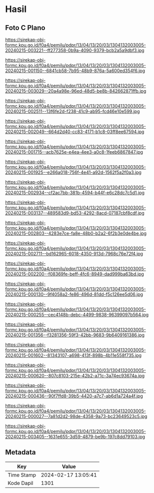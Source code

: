 # Hasil

## Foto C Plano

https://sirekap-obj-formc.kpu.go.id/f0a4/pemilu/pdpr/13/04/13/20/03/1304132003005-20240215-003221--ff277358-0b9a-4090-9379-bcb2a5a9dbf3.jpg

https://sirekap-obj-formc.kpu.go.id/f0a4/pemilu/pdpr/13/04/13/20/03/1304132003005-20240215-001150--6841cb58-7b95-48b9-876a-5a600ed354f6.jpg

https://sirekap-obj-formc.kpu.go.id/f0a4/pemilu/pdpr/13/04/13/20/03/1304132003005-20240215-003029--20a4a98e-96ed-48d5-be8b-842662871ffb.jpg

https://sirekap-obj-formc.kpu.go.id/f0a4/pemilu/pdpr/13/04/13/20/03/1304132003005-20240215-002511--13f6fe2d-f238-41c9-ab95-fcd46e10e599.jpg

https://sirekap-obj-formc.kpu.go.id/f0a4/pemilu/pdpr/13/04/13/20/03/1304132003005-20240215-002049--664d2d40-cc83-4171-b1c8-03ff8ee67594.jpg

https://sirekap-obj-formc.kpu.go.id/f0a4/pemilu/pdpr/13/04/13/20/03/1304132003005-20240215-001715--acb7625e-e4ea-4ee3-a0c8-1feeb6867847.jpg

https://sirekap-obj-formc.kpu.go.id/f0a4/pemilu/pdpr/13/04/13/20/03/1304132003005-20240215-001925--e266a018-756f-4e41-a92d-1562f5a2f0a3.jpg

https://sirekap-obj-formc.kpu.go.id/f0a4/pemilu/pdpr/13/04/13/20/03/1304132003005-20240215-002934--cf2ac7bb-381b-4594-b44f-e6c28dc7c5d1.jpg

https://sirekap-obj-formc.kpu.go.id/f0a4/pemilu/pdpr/13/04/13/20/03/1304132003005-20240215-003137--489583d9-bd53-4292-8acd-07187cbf8cdf.jpg

https://sirekap-obj-formc.kpu.go.id/f0a4/pemilu/pdpr/13/04/13/20/03/1304132003005-20240215-002803--4283e7ce-fa8e-48b0-b2a2-6f2b3e0de4be.jpg

https://sirekap-obj-formc.kpu.go.id/f0a4/pemilu/pdpr/13/04/13/20/03/1304132003005-20240215-002711--bd162965-6018-4350-913d-7968c76e72f4.jpg

https://sirekap-obj-formc.kpu.go.id/f0a4/pemilu/pdpr/13/04/13/20/03/1304132003005-20240215-002200--f08369fe-beff-4fc6-8949-dad999ba63bd.jpg

https://sirekap-obj-formc.kpu.go.id/f0a4/pemilu/pdpr/13/04/13/20/03/1304132003005-20240215-000130--9f4058a2-fe86-496d-81dd-f5c126ee5d06.jpg

https://sirekap-obj-formc.kpu.go.id/f0a4/pemilu/pdpr/13/04/13/20/03/1304132003005-20240215-000255--cec4148b-debc-4499-9838-96399097b564.jpg

https://sirekap-obj-formc.kpu.go.id/f0a4/pemilu/pdpr/13/04/13/20/03/1304132003005-20240215-001356--f3281356-59f3-42bb-9683-9b6409161386.jpg

https://sirekap-obj-formc.kpu.go.id/f0a4/pemilu/pdpr/13/04/13/20/03/1304132003005-20240215-001602--81343107-a698-413f-898b-4b11e558f735.jpg

https://sirekap-obj-formc.kpu.go.id/f0a4/pemilu/pdpr/13/04/13/20/03/1304132003005-20240215-000620--807c8103-215e-42b2-a71c-3a74ec93674a.jpg

https://sirekap-obj-formc.kpu.go.id/f0a4/pemilu/pdpr/13/04/13/20/03/1304132003005-20240215-000436--90f7ffd8-39b5-4420-a7c7-ab6d1a724a4f.jpg

https://sirekap-obj-formc.kpu.go.id/f0a4/pemilu/pdpr/13/04/13/20/03/1304132003005-20240215-000027--7a81d2d2-98de-4358-9a73-bc23649523c5.jpg

https://sirekap-obj-formc.kpu.go.id/f0a4/pemilu/pdpr/13/04/13/20/03/1304132003005-20240215-003405--1631e655-3d59-4879-be9b-197c8dd79103.jpg


## Metadata

| Key        | Value               |
| ---------- | ------------------- |
| Time Stamp | 2024-02-17 13:05:41 |
| Kode Dapil | 1301                |



